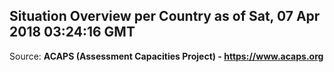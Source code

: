 ## Situation Overview per Country as of Sat, 07 Apr 2018 03:24:16 GMT

Source: **ACAPS (Assessment Capacities Project) - https://www.acaps.org**